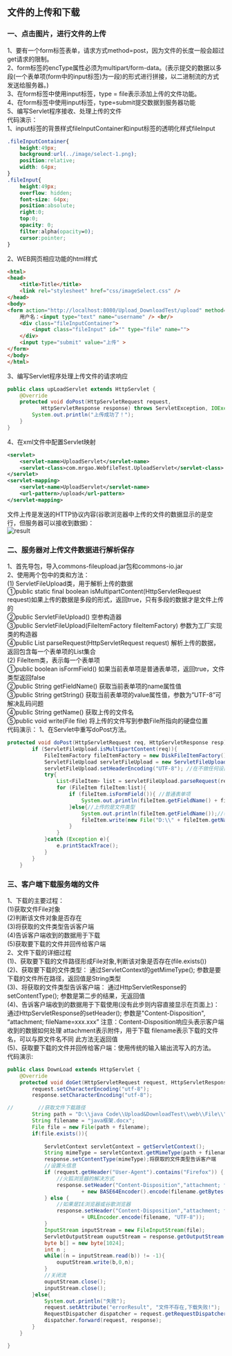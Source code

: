 ## 文件的上传和下载  
### 一、点击图片，进行文件的上传  
1、要有一个form标签表单，请求方式method=post，因为文件的长度一般会超过get请求的限制。  
2、form标签的encType属性必须为multipart/form-data。(表示提交的数据以多段(一个表单项(form中的input标签)为一段)的形式进行拼接，以二进制流的方式发送给服务器。)  
3、在form标签中使用input标签，type = file表示添加上传的文件功能。  
4、在form标签中使用input标签，type=submit提交数据到服务器功能  
5、编写Servlet程序接收、处理上传的文件  
代码演示：  
1、input标签的背景样式fileInputContainer和input标签的透明化样式fileInput  
```css
.fileInputContainer{
    height:49px;
    background:url(../image/select-1.png);
    position:relative;
    width: 64px;
}
.fileInput{
    height:49px;
    overflow: hidden;
    font-size: 64px;
    position:absolute;
    right:0;
    top:0;
    opacity: 0;
    filter:alpha(opacity=0);
    cursor:pointer;
}
```  
2、WEB网页相应功能的html样式  
```html
<html>
<head>
    <title>Title</title>
    <link rel="stylesheet" href="css/imageSelect.css" />
</head>
<body>
<form action="http://localhost:8080/Upload_DownloadTest/upload" method="post" enctype="multipart/form-data">
    用户名：<input type="text" name="username" /> <br/>
    <div class="fileInputContainer">
        <input class="fileInput" id="" type="file" name="">
    </div>
    <input type="submit" value="上传" >
</form>
</body>
</html>
```  
3、编写Servlet程序处理上传文件的请求响应  
```java
public class upLoadServlet extends HttpServlet {
    @Override
    protected void doPost(HttpServletRequest request,
           HttpServletResponse response) throws ServletException, IOException {
        System.out.println("上传成功了！");
    }
}
```  
4、在xml文件中配置Servlet映射   
```xml
<servlet>
    <servlet-name>UploadServlet</servlet-name>
    <servlet-class>com.mrgao.WebfileTest.UploadServlet</servlet-class>
</servlet>
<servlet-mapping>
    <servlet-name>UploadServlet</servlet-name>
    <url-pattern>/upload</url-pattern>
</servlet-mapping>
```  
文件上传是发送的HTTP协议内容(谷歌浏览器中上传的文件的数据显示的是空行，但服务器可以接收到数据)：  
![result](https://static01.imgkr.com/temp/ae83640dda224a74a4dba1725e03fa16.png)  

### 二、服务器对上传文件数据进行解析保存  
1、首先导包，导入commons-fileupload.jar包和commons-io.jar  
2、使用两个包中的类和方法：  
(1) ServletFileUpload类，用于解析上传的数据  
①public static final boolean isMultipartContent(HttpServletRequest request)如果上传的数据是多段的形式，返回true，只有多段的数据才是文件上传的  
②public ServletFileUpload()
空参构造器  
③public ServletFileUpload(FileItemFactory fileItemFactory)
参数为工厂实现类的构造器  
④public List parseRequest(HttpServletRequest request)
解析上传的数据，返回包含每一个表单项的List集合  
(2) FileItem类，表示每一个表单项  
①public boolean isFormField()
如果当前表单项是普通表单项，返回true，文件类型返回false  
②public String getFieldName()
获取当前表单项的name属性值  
③public String getString()
获取当前表单项的value属性值，参数为”UTF-8”可解决乱码问题  
④public String getName()
获取上传的文件名  
⑤public void write(File file)
将上传的文件写到参数File所指向的硬盘位置  
代码演示：
1、在Servlet中重写doPost方法。  
```java
protected void doPost(HttpServletRequest req, HttpServletResponse resp) throws ServletException, IOException {
        if (ServletFileUpload.isMultipartContent(req)){
            FileItemFactory fileItemFactory = new DiskFileItemFactory();//创建工厂实现类(FileItemFactory是一个接口，需要new其实现类)
            ServletFileUpload servletFileUpload = new ServletFileUpload(fileItemFactory);//创建用于解析上传数据的工具类ServletFileUpload类
            servletFileUpload.setHeaderEncoding("UTF-8"); //在不做任何设置的情况下利用FileUpload相关类解析的的文件，文件名会出现中文乱码问题，应该重新设置编码：servletFileUpload.setHeaderEncoding("UTF-8");
            try{
                List<FileItem> list = servletFileUpload.parseRequest(req);//解析上传的数据，得到每一个表单项FileItem
                for (FileItem fileItem:list){
                    if (fileItem.isFormField()){ //普通表单项
                        System.out.println(fileItem.getFieldName() + fileItem.getString("UTF-8"));//输出name和value值
                    }else{//上传的是文件类型
                        System.out.println(fileItem.getFieldName());//输出文件名
                        fileItem.write(new File("D:\\" + fileItem.getName()));//将文件写入服务器磁盘指定的位置
                    }
                }
            }catch (Exception e){
                e.printStackTrace();
            }
        }
    }
```  
### 三、客户端下载服务端的文件  
1、下载的主要过程：  
(1)获取文件File对象  
(2)判断该文件对象是否存在  
(3)将获取的文件类型告诉客户端  
(4)告诉客户端收到的数据用于下载  
(5)获取要下载的文件并回传给客户端  
2、文件下载的详细过程  
(1)、获取要下载的文件路径形成File对象,判断该对象是否存在(file.exists())  
(2)、获取要下载的文件类型：
通过ServletContext的getMimeType(); 参数是要下载的文件所在路径，返回值是String类型  
(3)、将获取的文件类型告诉客户端：
通过HttpServletResponse的setContentType(); 参数是第二步的结果，无返回值  
(4)、告诉客户端收到的数据用于下载使用(没有此步则内容直接显示在页面上)：
通过HttpServletResponse的setHeader();
参数是"Content-Disposition", “attachment; fileName=xxx.xxx”
注意：Content-Disposition响应头表示客户端收到的数据如何处理
attachment表示附件，用于下载
filename表示下载的文件名，可以与原文件名不同
此方法无返回值  
(5)、获取要下载的文件并回传给客户端：使用传统的输入输出流写入的方法。  
代码演示:
```java
public class DownLoad extends HttpServlet {
    @Override
    protected void doGet(HttpServletRequest request, HttpServletResponse response) throws ServletException, IOException {
        request.setCharacterEncoding("utf-8");
        response.setCharacterEncoding("utf-8");

//        //获取文件下载路径
        String path = "D:\\java Code\\Upload&DownloadTest\\web\\File\\";
        String filename = "java框架.docx";
        File file = new File(path + filename);
        if(file.exists()){
            
            ServletContext servletContext = getServletContext();
            String mimeType = servletContext.getMimeType(path + filename);//获取要下载的文件类型：
            response.setContentType(mimeType);将获取的文件类型告诉客户端
            //设置头信息
            if (request.getHeader("User-Agent").contains("Firefox")) {
                //火狐浏览器的解决方式
                response.setHeader("Content-Disposition","attachment; filename==?UTF-8?B?"
                        + new BASE64Encoder().encode(filename.getBytes("UTF-8")) + "?=");
            } else {
                //如果是IE浏览器或谷歌浏览器
                response.setHeader("Content-Disposition","attachment; filename="
                        + URLEncoder.encode(filename, "UTF-8"));
            }
            InputStream inputStream = new FileInputStream(file);
            ServletOutputStream ouputStream = response.getOutputStream();
            byte b[] = new byte[1024];
            int n ;
            while((n = inputStream.read(b)) != -1){
                ouputStream.write(b,0,n);
            }
            //关闭流
            ouputStream.close();
            inputStream.close();
        }else{
            System.out.println("失败");
            request.setAttribute("errorResult", "文件不存在,下载失败!");
            RequestDispatcher dispatcher = request.getRequestDispatcher("index.jsp");
            dispatcher.forward(request, response);
        }
    }

}
```   